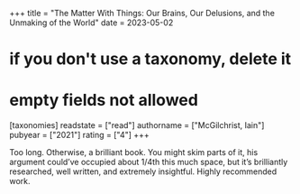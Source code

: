 +++
title = "The Matter With Things: Our Brains, Our Delusions, and the Unmaking of the World"
date = 2023-05-02
# if you don't use a taxonomy, delete it
# empty fields not allowed
[taxonomies]
  readstate = ["read"]
  authorname = ["McGilchrist, Iain"]
  pubyear = ["2021"]
  rating = ["4"]
+++

Too long. Otherwise, a brilliant book. You might skim parts of it, his argument could’ve occupied about 1/4th this much space, but it’s brilliantly researched, well written, and extremely insightful. Highly recommended work.&nbsp;